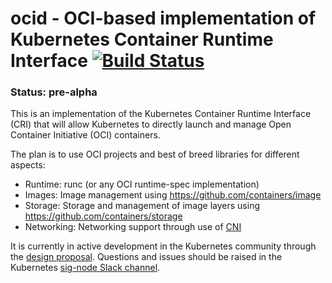 ocid - OCI-based implementation of Kubernetes Container Runtime Interface [![Build Status](https://travis-ci.org/kubernetes-incubator/ocid.svg?branch=master)](https://travis-ci.org/kubernetes-incubator/ocid)
=

### Status: pre-alpha

This is an implementation of the Kubernetes Container Runtime Interface (CRI) that will allow Kubernetes to directly launch and manage Open Container Initiative (OCI) containers.

The plan is to use OCI projects and best of breed libraries for different aspects:
- Runtime: runc (or any OCI runtime-spec implementation)
- Images: Image management using https://github.com/containers/image
- Storage: Storage and management of image layers using https://github.com/containers/storage
- Networking: Networking support through use of [CNI](https://github.com/containernetworking/cni)

It is currently in active development in the Kubernetes community through the [design proposal](https://github.com/kubernetes/kubernetes/pull/26788).  Questions and issues should be raised in the Kubernetes [sig-node Slack channel](https://kubernetes.slack.com/archives/sig-node).
